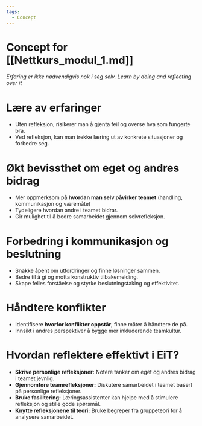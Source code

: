 ```yaml
---
tags:
  - Concept
---
```

# Concept for [[Nettkurs_modul_1.md]]

*Erfaring er ikke nødvendigvis nok i seg selv.*
*Learn by doing and reflecting over it*

# Lære av erfaringer
* Uten refleksjon, risikerer man å gjenta feil og overse hva som fungerte bra.
* Ved refleksjon, kan man trekke læring ut av konkrete situasjoner og forbedre seg.

# Økt bevissthet om eget og andres bidrag
* Mer oppmerksom på **hvordan man selv påvirker teamet** (handling, kommunikasjon og væremåte)
* Tydeligere hvordan andre i teamet bidrar.
* Gir mulighet til å bedre samarbeidet gjennom selvrefleksjon.

# Forbedring i kommunikasjon og beslutning
* Snakke åpent om utfordringer og finne løsninger sammen.
* Bedre til å gi og motta konstruktiv tilbakemelding.
* Skape felles forståelse og styrke beslutningstaking og effektivitet.

# Håndtere konflikter
* Identifisere **hvorfor konflikter oppstår**, finne måter å håndtere de på.
* Innsikt i andres perspektiver å bygge mer inkluderende teamkultur.

# Hvordan reflektere effektivt i EiT?
- **Skrive personlige refleksjoner:** Notere tanker om eget og andres bidrag i teamet jevnlig.
- **Gjennomføre teamrefleksjoner:** Diskutere samarbeidet i teamet basert på personlige refleksjoner.
- **Bruke fasilitering:** Læringsassistenter kan hjelpe med å stimulere refleksjon og stille gode spørsmål.
- **Knytte refleksjonene til teori:** Bruke begreper fra gruppeteori for å analysere samarbeidet.
